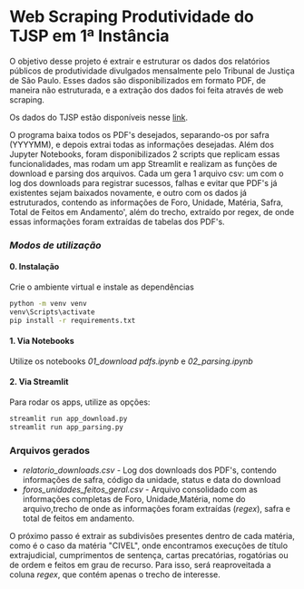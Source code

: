 # Web Scraping Produtividade do TJSP em 1ª Instância

O objetivo desse projeto é extrair e estruturar os dados dos relatórios públicos de produtividade divulgados mensalmente pelo Tribunal de Justiça de São Paulo. Esses dados são disponibilizados em formato PDF, de maneira não estruturada, e a extração dos dados foi feita através de web scraping.

Os dados do TJSP estão disponíveis nesse [link](https://www.tjsp.jus.br/produtividadeweb/).

O programa baixa todos os PDF's desejados, separando-os por safra (YYYYMM), e depois extrai todas as informações desejadas. Além dos Jupyter Notebooks, foram disponibilizados 2 scripts que replicam essas funcionalidades, mas rodam um app Streamlit e realizam as funções de download e parsing dos arquivos. Cada um gera 1 arquivo csv: um com o log dos downloads para registrar sucessos, falhas e evitar que PDF's já existentes sejam baixados novamente, e outro com os dados já estruturados, contendo as informações de Foro, Unidade, Matéria, Safra, Total de Feitos em Andamento', além do trecho, extraído por regex, de onde essas informações foram extraídas de tabelas dos PDF's.

### ***Modos de utilização***

#### 0. Instalação 
Crie o ambiente virtual e instale as dependências

```bash
python -m venv venv
venv\Scripts\activate
pip install -r requirements.txt
```

#### 1. Via Notebooks
Utilize os notebooks *01_download pdfs.ipynb* e *02_parsing.ipynb*

#### 2. Via Streamlit
Para rodar os apps, utilize as opções:

```bash
streamlit run app_download.py
streamlit run app_parsing.py
```

### **Arquivos gerados**
- *relatorio_downloads.csv* - Log dos downloads dos PDF's, contendo informações de safra, código da unidade, status e data do download
- *foros_unidades_feitos_geral.csv* - Arquivo consolidado com as informações completas de Foro, Unidade,Matéria, nome do arquivo,trecho de onde as informações foram extraídas (*regex*), safra e total de feitos em andamento.

O próximo passo é extrair as subdivisões presentes dentro de cada matéria, como é o caso da matéria "CIVEL", onde encontramos execuções de título extrajudicial, cumprimentos de sentença, cartas precatórias, rogatórias ou de ordem e feitos em grau de recurso. Para isso, será reaproveitada a coluna *regex*, que contém apenas o trecho de interesse.


